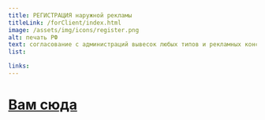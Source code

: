 ```yaml
---
title: РЕГИСТРАЦИЯ наружной рекламы
titleLink: /forClient/index.html
image: /assets/img/icons/register.png
alt: печать РФ
text: согласование с администраций вывесок любых типов и рекламных конструкция, подготовка  документов
list:

links:
---
```


<a href="/forClient/index.html"><h1>Вам сюда</h1></a>
